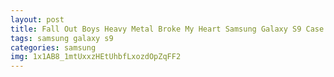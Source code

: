 ```yaml
---
layout: post
title: Fall Out Boys Heavy Metal Broke My Heart Samsung Galaxy S9 Case
tags: samsung galaxy s9
categories: samsung
img: 1x1AB8_1mtUxxzHEtUhbfLxozdOpZqFF2
---
```

